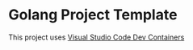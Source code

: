 # Golang Project Template

This project uses [Visual Studio Code Dev Containers](https://code.visualstudio.com/docs/devcontainers/containers)

